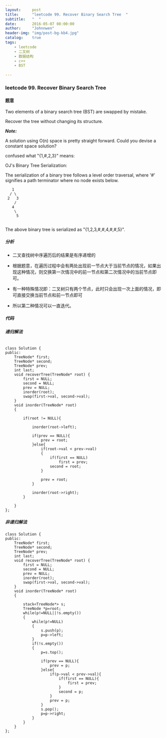```yaml
---
layout:     post
title:      "leetcode 99. Recover Binary Search Tree  "
subtitle:   "  "
date:       2016-05-07 08:00:00
author:     "Johnnwen"
header-img: "img/post-bg-kb4.jpg"
catalog:    true
tags:
    - leetcode
    - 二叉树
    - 数据结构
    - c++
    - BST
    
---
```



### leetcode 99. Recover Binary Search Tree 

#### 题意

Two elements of a binary search tree (BST) are swapped by mistake.

Recover the tree without changing its structure.

***Note:***

A solution using O(n) space is pretty straight forward. Could you devise a constant space solution?

confused what "{1,#,2,3}" means:

OJ's Binary Tree Serialization:

The serialization of a binary tree follows a level order traversal, where '#' signifies a path terminator where no node exists below.

```
   1
  / \
 2   3
    /
   4
    \
     5
     
```

The above binary tree is serialized as "{1,2,3,#,#,4,#,#,5}".


##### 分析

* 二叉查找树中序遍历后的结果是有序递增的

* 根据题意，在遍历过程中会有两处出现前一节点大于当前节点的情况，如果出现这种情况，则交换第一次情况中的前一节点和第二次情况中的当前节点即可。

* 有一种特殊情况即：二叉树只有两个节点，此时只会出现一次上面的情况，即可直接交换当前节点和前一节点即可
* 所以第二种情况可以一直迭代。

##### 代码

##### 递归解法

```

class Solution {
public:
    TreeNode* first;
    TreeNode* second;
    TreeNode* prev;
    int last;
    void recoverTree(TreeNode* root) {
        first = NULL;
        second = NULL;
        prev = NULL;
        inorder(root);
        swap(first->val, second->val);
    }
    void inorder(TreeNode* root)
    {
        
        if(root != NULL){
            
            inorder(root->left);
            
            if(prev == NULL){
                prev = root;
            }else{
                if(root->val < prev->val)
                {
                    if(first == NULL)
                        first = prev;
                    second = root;
                }
                
                prev = root;
            }
            
            inorder(root->right);
        }
       
    }
};

```

##### 非递归解法

```
class Solution {
public:
    TreeNode* first;
    TreeNode* second;
    TreeNode* prev;
    int last;
    void recoverTree(TreeNode* root) {
        first = NULL;
        second = NULL;
        prev = NULL;
        inorder(root);
        swap(first->val, second->val);
    }
    void inorder(TreeNode* root)
    {
        
        stack<TreeNode*> s;
        TreeNode *p=root;
        while(p!=NULL||!s.empty())
        {
            while(p!=NULL)
            {
                s.push(p);
                p=p->left;
            }
            if(!s.empty())
            {
                p=s.top();
                
                if(prev == NULL){
                    prev = p;
                }else{
                    if(p->val < prev->val){
                        if(first == NULL){
                            first = prev;
                        }
                        second = p;
                    }
                    prev = p;
                }
                s.pop();
                p=p->right;
            }
        }  
    }
};
```
 

